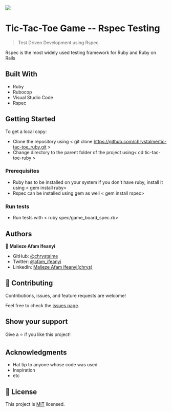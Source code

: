 ![](https://img.shields.io/badge/Microverse-blueviolet)

# Tic-Tac-Toe Game -- Rspec Testing

> Test Driven Development using Rspec. 

Rspec is the most widely used testing framework for Ruby and Ruby on Rails

## Built With

- Ruby
- Rubocop
- Visual Studio Code
- Rspec


## Getting Started

To get a local copy:
  - Clone the repository using < git clone https://github.com/chrystalme/tic-tac-toe_ruby.git >
  - Change directory to the parent folder of the project using< cd tic-tac-toe-ruby >
 

### Prerequisites

  - Ruby has to be installed on your system if you don't have ruby, install it using < gem install ruby>
  - Rspec can be installed using gem as well < gem install rspec>

### Run tests
 - Run tests with < ruby spec/game_board_spec.rb>


## Authors

👤 **Malieze Afam Ifeanyi**

- GitHub: [@chrystalme](https://github.com/chrystalme)
- Twitter: [@afam_ifeanyi](https://twitter.com/afam_ifeanyi)
- LinkedIn: [Malieze Afam Ifeanyi(chrys)](https://linkedin.com/afam-chrys)

## 🤝 Contributing

Contributions, issues, and feature requests are welcome!

Feel free to check the [issues page](https://github.com/chrystalme/tic-tac-toe_ruby/issues).

## Show your support

Give a ⭐️ if you like this project!

## Acknowledgments

- Hat tip to anyone whose code was used
- Inspiration
- etc

## 📝 License

This project is [MIT](https://mit-license.org/) licensed.

